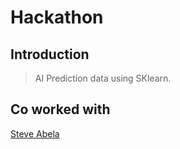 # Hackathon 

## Introduction

> AI Prediction data using SKlearn. 

## Co worked  with

[Steve Abela](https://github.com/smabela)
